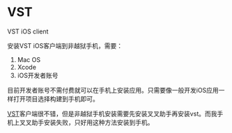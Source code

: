 # VST
VST iOS client

安装VST iOS客户端到非越狱手机，需要：

1. Mac OS
2. Xcode
3. iOS开发者账号

目前开发者账号不需付费就可以在手机上安装应用。只需要像一般开发iOS应用一样打开项目选择构建到手机即可。

[VST](http://www.91vst.com/)客户端很不错，但是非越狱手机安装需要先安装叉叉助手再安装vst。而我手机上叉叉助手安装失败，只好用这种方法安装到手机。